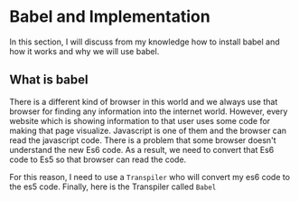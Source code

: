 # Babel and Implementation

In this section, I will discuss from my knowledge how to install babel and how it works and why we will use babel.

## What is babel
There is a different kind of browser in this world and we always use that browser for finding any information into the internet world. However, every website which is showing information to that user uses some code for making that page visualize. Javascript is one of them and the browser can read the javascript code. There is a problem that some browser doesn't understand the new Es6 code. As a result, we need to convert that Es6 code to Es5 so that browser can read the code.

For this reason, I need to use a `Transpiler` who will convert my es6 code to the es5 code. Finally, here is the Transpiler called `Babel`

